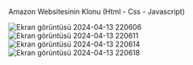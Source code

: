 Amazon Websitesinin Klonu (Html - Css - Javascript)

![Ekran görüntüsü 2024-04-13 220606](https://github.com/bahattinercan/amazon-clone/assets/92323340/a0ff8fc6-4d66-48d3-92cb-26d102b20203)
![Ekran görüntüsü 2024-04-13 220611](https://github.com/bahattinercan/amazon-clone/assets/92323340/8e95a743-5577-4962-af5c-296bf3acf78f)
![Ekran görüntüsü 2024-04-13 220614](https://github.com/bahattinercan/amazon-clone/assets/92323340/53940e5c-adcf-45b6-a163-dc16cd467ffa)
![Ekran görüntüsü 2024-04-13 220618](https://github.com/bahattinercan/amazon-clone/assets/92323340/f2b5d78e-eea7-4191-87d7-55bd4da309c2)
